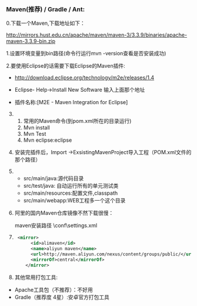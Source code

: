 ### Maven(推荐) / Gradle / Ant:

0.下载一个Maven,下载地址如下：

http://mirrors.hust.edu.cn/apache/maven/maven-3/3.3.9/binaries/apache-maven-3.3.9-bin.zip

1.设置环境变量到bin路径(命令行运行mvn -version查看是否安装成功)

2.要使用Eclipse的话需要下载Eclipse的Maven插件:

- http://download.eclipse.org/technology/m2e/releases/1.4
- Eclipse- Help->Install New Software 输入上面那个地址


- 插件名称:[M2E - Maven Integration for Eclipse]

3. 1. 常用的Maven命令(到pom.xml所在的目录运行)
   2. Mvn install
   3. Mvn Test
   4. Mvn eclipse:eclipse

4. 安装完插件后，Import ->ExsistingMavenProject导入工程（POM.xml文件的那个路径）

5. - src/main/java:源代码目录
   - src/test/java: 自动运行所有的单元测试类
   - src/main/resources:配置文件,classpath
   - src/main/webapp:WEB工程多一个这个目录

6. 阿里的国内Maven仓库镜像不然下载很慢：

   maven安装路径 \conf\settings.xml

7. ```xml
    <mirror>
         <id>alimaven</id>
         <name>aliyun maven</name>
         <url>http://maven.aliyun.com/nexus/content/groups/public/</url>
         <mirrorOf>central</mirrorOf>        
       </mirror>
   ```

8. 其他常用打包工具:


- Apache工具包（不推荐）：不好用
- Gradle（推荐度 4星）:安卓官方打包工具